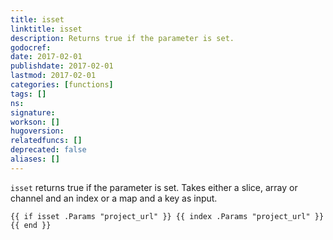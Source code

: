 ```yaml
---
title: isset
linktitle: isset
description: Returns true if the parameter is set.
godocref:
date: 2017-02-01
publishdate: 2017-02-01
lastmod: 2017-02-01
categories: [functions]
tags: []
ns:
signature:
workson: []
hugoversion:
relatedfuncs: []
deprecated: false
aliases: []
---
```


`isset` returns true if the parameter is set.
Takes either a slice, array or channel and an index or a map and a key as input.

```
{{ if isset .Params "project_url" }} {{ index .Params "project_url" }}{{ end }}
```


